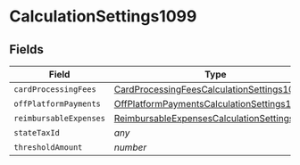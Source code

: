 # CalculationSettings1099


## Fields

| Field                                                                                                             | Type                                                                                                              | Required                                                                                                          | Description                                                                                                       |
| ----------------------------------------------------------------------------------------------------------------- | ----------------------------------------------------------------------------------------------------------------- | ----------------------------------------------------------------------------------------------------------------- | ----------------------------------------------------------------------------------------------------------------- |
| `cardProcessingFees`                                                                                              | [CardProcessingFeesCalculationSettings1099](../../models/shared/cardprocessingfeescalculationsettings1099.md)     | :heavy_minus_sign:                                                                                                | N/A                                                                                                               |
| `offPlatformPayments`                                                                                             | [OffPlatformPaymentsCalculationSettings1099](../../models/shared/offplatformpaymentscalculationsettings1099.md)   | :heavy_minus_sign:                                                                                                | N/A                                                                                                               |
| `reimbursableExpenses`                                                                                            | [ReimbursableExpensesCalculationSettings1099](../../models/shared/reimbursableexpensescalculationsettings1099.md) | :heavy_minus_sign:                                                                                                | N/A                                                                                                               |
| `stateTaxId`                                                                                                      | *any*                                                                                                             | :heavy_minus_sign:                                                                                                | N/A                                                                                                               |
| `thresholdAmount`                                                                                                 | *number*                                                                                                          | :heavy_minus_sign:                                                                                                | N/A                                                                                                               |